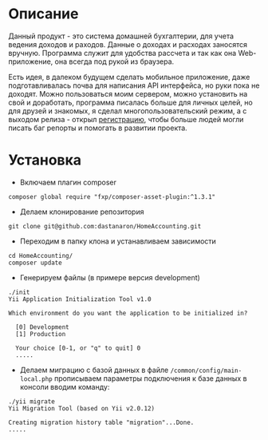 Описание
=================
Данный продукт - это система домашней бухгалтерии, для учета ведения доходов и раходов.
Данные о доходах и расходах заносятся вручную. Программа служит для удобства рассчета
и так как она Web-приложение, она всегда под рукой из браузера.

Есть идея, в далеком будущем сделать мобильное приложение, даже подготавливалась почва для написания
API интерфейса, но руки пока не доходят. Можно пользоваться моим сервером, можно установить на свой и доработать,
программа писалась больше для личных целей, но для друзей и знакомых, я сделал многопользовательский режим,
а с выходом релиза - открыл [регистрацию](http://funds.frserver.ru/site/signup), чтобы больше людей
могли писать баг репорты и помогать в развитии проекта.


Установка
==========================
* Включаем плагин composer
```shell
composer global require "fxp/composer-asset-plugin:^1.3.1"
```
* Делаем клонирование репозитория
```shell
git clone git@github.com:dastanaron/HomeAccounting.git
```
* Переходим в папку клона и устанавливаем зависимости
```shell
cd HomeAccounting/
composer update
```

* Генерируем файлы (в примере версия development)
```shell
./init
Yii Application Initialization Tool v1.0

Which environment do you want the application to be initialized in?

  [0] Development
  [1] Production

  Your choice [0-1, or "q" to quit] 0
  .....
```
* Делаем миграцию с базой данных
 в файле `/common/config/main-local.php` прописываем параметры подключения к базе данных
 в консоли вводим команду:
 ```
./yii migrate
Yii Migration Tool (based on Yii v2.0.12)

Creating migration history table "migration"...Done.
.....
```